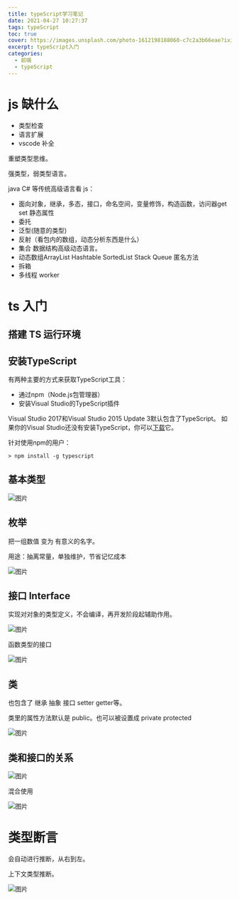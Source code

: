 ```yaml
---
title: typeScript学习笔记
date: 2021-04-27 10:27:37
tags: typeScript
toc: true
cover: https://images.unsplash.com/photo-1612198188060-c7c2a3b66eae?ixid=MnwxMjA3fDB8MHxwaG90by1wYWdlfHx8fGVufDB8fHx8&ixlib=rb-1.2.1&auto=format&fit=crop&w=1350&q=80
excerpt: typeScript入门
categories: 
  - 前端
  - typeScript
---
```

# js 缺什么

* 类型检查
* 语言扩展
* vscode 补全

重塑类型思维。

强类型，弱类型语言。

java C# 等传统高级语言看 js：

* 面向对象，继承，多态，接口，命名空间，变量修饰，构造函数，访问器get set 静态属性
* 委托
* 泛型(随意的类型)
* 反射（看包内的数组，动态分析东西是什么）
* 集合 数据结构高级动态语言。
* 动态数组ArrayList Hashtable SortedList Stack Queue 匿名方法
* 拆箱
* 多线程 worker
# ts 入门

## 搭建 TS 运行环境

## 安装TypeScript

有两种主要的方式来获取TypeScript工具：

* 通过npm（Node.js包管理器）
* 安装Visual Studio的TypeScript插件

Visual Studio 2017和Visual Studio 2015 Update 3默认包含了TypeScript。 如果你的Visual Studio还没有安装TypeScript，你可以[下载](https://www.tslang.cn/#download-links?fileGuid=T8pDTPHX3jtDvkQP)它。

针对使用npm的用户：

```plain
> npm install -g typescript
```

## 基本类型

![图片](https://uploader.shimo.im/f/7yUt0ctNDtcKKcXS.png!thumbnail?fileGuid=T8pDTPHX3jtDvkQP)

## 枚举

把一组数值 变为 有意义的名字。

用途：抽离常量，单独维护，节省记忆成本

![图片](https://uploader.shimo.im/f/7C0Pjug0Sbq0gneo.png!thumbnail?fileGuid=T8pDTPHX3jtDvkQP)

## 接口 Interface

实现对对象的类型定义，不会编译，再开发阶段起辅助作用。

![图片](https://uploader.shimo.im/f/U2m7kSrliTk9ZxUU.png!thumbnail?fileGuid=T8pDTPHX3jtDvkQP)

函数类型的接口

![图片](https://uploader.shimo.im/f/y24wQ2uWI1rIow3p.png!thumbnail?fileGuid=T8pDTPHX3jtDvkQP)

## 类

也包含了 继承 抽象 接口 setter getter等。

类里的属性方法默认是 public。也可以被设置成 private protected

![图片](https://uploader.shimo.im/f/IngthkUvwNruyXfd.png!thumbnail?fileGuid=T8pDTPHX3jtDvkQP)

## 类和接口的关系

![图片](https://uploader.shimo.im/f/jHGgCaANcyv4kHmo.png!thumbnail?fileGuid=T8pDTPHX3jtDvkQP)

混合使用

![图片](https://uploader.shimo.im/f/ZTuB8xyYI9MRgGpY.png!thumbnail?fileGuid=T8pDTPHX3jtDvkQP)

# 类型断言

会自动进行推断，从右到左。

上下文类型推断。

![图片](https://uploader.shimo.im/f/6c7T24jOdg2RbzzA.png!thumbnail?fileGuid=T8pDTPHX3jtDvkQP)





